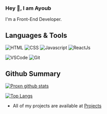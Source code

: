 ### Hey 👋, I am Ayoub  

I'm a Front-End Developer.



## Languages & Tools
![HTML](https://img.shields.io/badge/html%20-%23E34F26.svg?&style=for-the-badge&logo=html5&logoColor=white)
![CSS](https://img.shields.io/badge/css%20-%231572B6.svg?&style=for-the-badge&logo=css3&logoColor=white)
![Javascript](https://img.shields.io/badge/-Javascript-ffb400?style=for-the-badge&logo=javascript&logoColor=ffff3f)
![ReactJs](https://img.shields.io/badge/-React-blue?style=for-the-badge&logo=react)

![VSCode](https://img.shields.io/badge/-vscode-00a8e8?style=for-the-badge&logo=visual-studio-code)
![Git](https://img.shields.io/badge/git%20-%23F05033.svg?&style=for-the-badge&logo=git&logoColor=white)

## Github Summary

[![Proxn github stats](https://github-readme-stats.vercel.app/api?username=proxn&show_icons=true&theme=radical)](https://github.com/proxn)


[![Top Langs](https://github-readme-stats.anuraghazra1.vercel.app/api/top-langs/?username=proxn&layout=compact&theme=radical)](https://github.com/proxn)



- All of my projects are available at [Projects](https://ayoubkanoun.com/)
